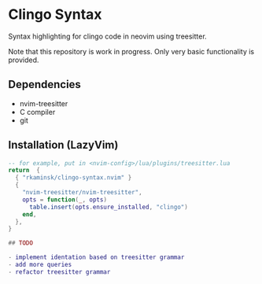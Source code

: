 # Clingo Syntax

Syntax highlighting for clingo code in neovim using treesitter.

Note that this repository is work in progress. Only very basic functionality is
provided.

## Dependencies

- nvim-treesitter
- C compiler
- git

## Installation (LazyVim)

```lua
-- for example, put in <nvim-config>/lua/plugins/treesitter.lua
return  {
  { "rkaminsk/clingo-syntax.nvim" }
  {
    "nvim-treesitter/nvim-treesitter",
    opts = function(_, opts)
      table.insert(opts.ensure_installed, "clingo")
    end,
  },
}

## TODO

- implement identation based on treesitter grammar
- add more queries
- refactor treesitter grammar
